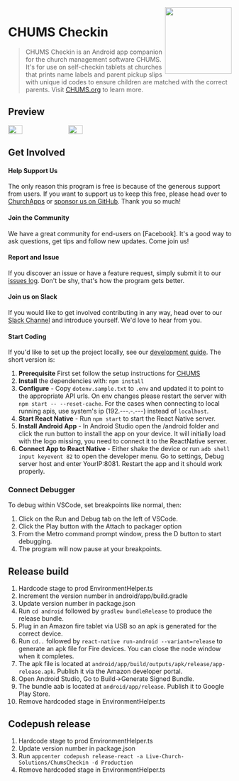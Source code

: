 <img align="right" width="150" src="https://raw.githubusercontent.com/ChurchApps/ChumsApp/main/public/images/logo.png">

# CHUMS Checkin

> CHUMS Checkin is an Android app companion for the church management software CHUMS.  It's for use on self-checkin tablets at churches that prints name labels and parent pickup slips with unique id codes to ensure children are matched with the correct parents. Visit <a href="https://chums.org/">CHUMS.org</a> to learn more.


## Preview

<div style="display: flex;gap: 10px;">
    <img style="width: 25%;" src="https://github.com/ChurchApps/ChumsCheckin/assets/1447203/f1d9e5e3-0a43-4566-88d5-ed094f862732">
    <img style="width: 25%;" src="https://github.com/ChurchApps/ChumsCheckin/assets/1447203/c0d6aa1c-8957-4096-9e5e-80f429873a31">
</div>

## Get Involved

#### Help Support Us
The only reason this program is free is because of the generous support from users. If you want to support us to keep this free, please head over to [ChurchApps](https://churchapps/partner) or [sponsor us on GitHub](https://github.com/sponsors/ChurchApps/). Thank you so much!

#### Join the Community
We have a great community for end-users on [Facebook].  It's a good way to ask questions, get tips and follow new updates.  Come join us!

#### Report and Issue
If you discover an issue or have a feature request, simply submit it to our [issues log](https://github.com/ChurchApps/ChurchAppsSupport).  Don't be shy, that's how the program gets better.

#### Join us on Slack
If you would like to get involved contributing in any way, head over to our [Slack Channel](https://join.slack.com/t/livechurchsolutions/shared_invite/zt-i88etpo5-ZZhYsQwQLVclW12DKtVflg) and introduce yourself.  We'd love to hear from you.

#### Start Coding
If you'd like to set up the project locally, see our [development guide](https://churchapps.org/dev).  The short version is:

1. **Prerequisite** First set follow the setup instructions for [CHUMS](https://github.com/ChurchApps/ChumsApp)
2. **Install** the dependencies with: `npm install`
4. **Configure** - Copy `dotenv.sample.txt` to `.env` and updated it to point to the appropriate API urls. On env changes please restart the server with `npm start -- --reset-cache`. For the cases when connecting to local running apis, use system's ip (192.---.-.---) instead of `localhost`.
5. **Start React Native** - Run `npm start` to start the React Native server.
6. **Install Android App** - In Android Studio open the /android folder and click the run button to install the app on your device. It will initially load with the logo missing, you need to connect it to the ReactNative server.
7. **Connect App to React Native** - Either shake the device or run `adb shell input keyevent 82` to open the developer menu. Go to settings, Debug server host and enter YourIP:8081. Restart the app and it should work properly.

### Connect Debugger

To debug within VSCode, set breakpoints like normal, then:

1. Click on the Run and Debug tab on the left of VSCode.
2. Click the Play button with the Attach to packager option
3. From the Metro command prompt window, press the D button to start debugging.
4. The program will now pause at your breakpoints.

## Release build

1. Hardcode stage to prod EnvironmentHelper.ts
2. Increment the version number in android/app/build.gradle
3. Update version number in package.json
4. Run `cd android` followed by `gradlew bundleRelease` to produce the release bundle.
5. Plug in an Amazon fire tablet via USB so an apk is generated for the correct device.
6. Run `cd..` followed by `react-native run-android --variant=release` to generate an apk file for Fire devices. You can close the node window when it completes.
7. The apk file is located at `android/app/build/outputs/apk/release/app-release.apk`. Publish it via the Amazon developer portal.
8. Open Android Studio, Go to Build->Generate Signed Bundle.
9. The bundle aab is located at `android/app/release`. Publish it to Google Play Store.
10. Remove hardcoded stage in EnvironmentHelper.ts

## Codepush release

1. Hardcode stage to prod EnvironmentHelper.ts
2. Update version number in package.json
3. Run `appcenter codepush release-react -a Live-Church-Solutions/ChumsCheckin -d Production`
4. Remove hardcoded stage in EnvironmentHelper.ts
